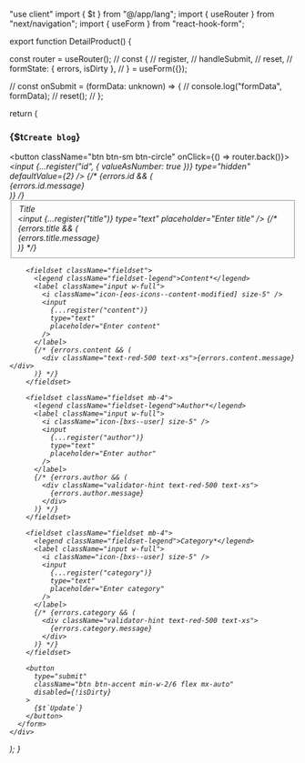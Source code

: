 "use client"
import { $t } from "@/app/lang";
import { useRouter } from "next/navigation";
import { useForm } from "react-hook-form";

export function DetailProduct() {

  const router = useRouter();
  // const {
  //   register,
  //   handleSubmit,
  //   reset,
  //   formState: { errors, isDirty },
  // } = useForm({});

  // const onSubmit = (formData: unknown) => {
  //   console.log("formData", formData);
  //   reset();
  // };

 
  return (
    <div>
      <div className="flex justify-between">
        <h3 className="font-bold text-lg">{$t`Create blog`}</h3>
        <button className="btn btn-sm btn-circle" onClick={() => router.back()}>
          <i className="icon-[material-symbols--close] size-6" />
        </button>
      </div>
      <div className="divider" />
      <form onSubmit={handleSubmit(onSubmit)}>
        <input
          {...register("id", { valueAsNumber: true })}
          type="hidden"
          defaultValue={2}
        />
        {/* {errors.id && (
          <div className="text-red-500 text-xs">{errors.id.message}</div>
        )} */}
        <fieldset className="fieldset">
          <legend className="fieldset-legend">Title*</legend>
          <label className="input w-full">
            <i className="icon-[ix--subtitle-filled] size-5" />
            <input
              {...register("title")}
              type="text"
              placeholder="Enter title"
            />
          </label>
          {/* {errors.title && (
            <div className="text-red-500 text-xs">{errors.title.message}</div>
          )} */}
        </fieldset>

        <fieldset className="fieldset">
          <legend className="fieldset-legend">Content*</legend>
          <label className="input w-full">
            <i className="icon-[eos-icons--content-modified] size-5" />
            <input
              {...register("content")}
              type="text"
              placeholder="Enter content"
            />
          </label>
          {/* {errors.content && (
            <div className="text-red-500 text-xs">{errors.content.message}</div>
          )} */}
        </fieldset>

        <fieldset className="fieldset mb-4">
          <legend className="fieldset-legend">Author*</legend>
          <label className="input w-full">
            <i className="icon-[bxs--user] size-5" />
            <input
              {...register("author")}
              type="text"
              placeholder="Enter author"
            />
          </label>
          {/* {errors.author && (
            <div className="validator-hint text-red-500 text-xs">
              {errors.author.message}
            </div>
          )} */}
        </fieldset>

        <fieldset className="fieldset mb-4">
          <legend className="fieldset-legend">Category*</legend>
          <label className="input w-full">
            <i className="icon-[bxs--user] size-5" />
            <input
              {...register("category")}
              type="text"
              placeholder="Enter category"
            />
          </label>
          {/* {errors.category && (
            <div className="validator-hint text-red-500 text-xs">
              {errors.category.message}
            </div>
          )} */}
        </fieldset>

        <button
          type="submit"
          className="btn btn-accent min-w-2/6 flex mx-auto"
          disabled={!isDirty}
        >
          {$t`Update`}
        </button>
      </form>
    </div>
  );
}
